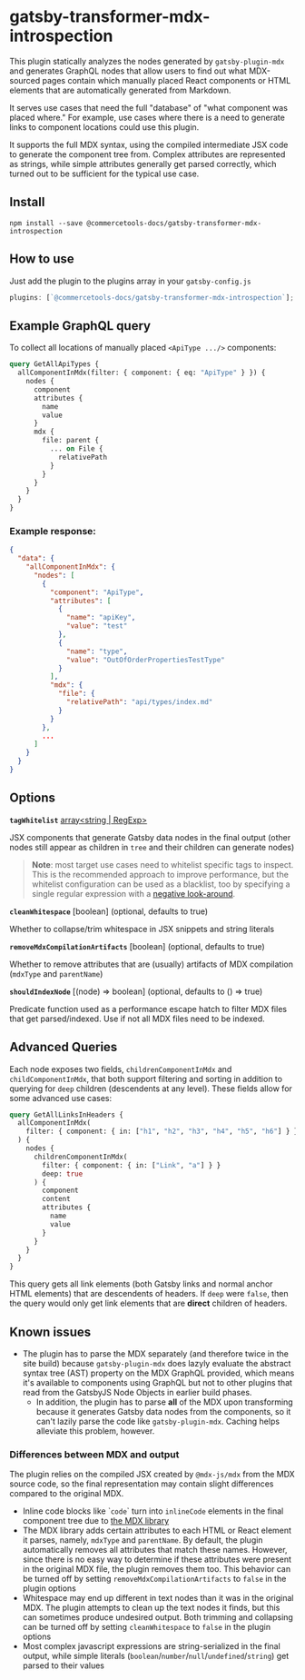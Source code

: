 # gatsby-transformer-mdx-introspection

This plugin statically analyzes the nodes generated by `gatsby-plugin-mdx` and generates GraphQL nodes that allow users to find out what MDX-sourced pages contain which manually placed React components or HTML elements that are automatically generated from Markdown.

It serves use cases that need the full "database" of "what component was placed where." For example, use cases where there is a need to generate links to component locations could use this plugin.

It supports the full MDX syntax, using the compiled intermediate JSX code to generate the component tree from. Complex attributes are represented as strings, while simple attributes generally get parsed correctly, which turned out to be sufficient for the typical use case.

## Install

```
npm install --save @commercetools-docs/gatsby-transformer-mdx-introspection
```

## How to use

Just add the plugin to the plugins array in your `gatsby-config.js`

```js
plugins: [`@commercetools-docs/gatsby-transformer-mdx-introspection`];
```

## Example GraphQL query

To collect all locations of manually placed `<ApiType .../>` components:

```graphql
query GetAllApiTypes {
  allComponentInMdx(filter: { component: { eq: "ApiType" } }) {
    nodes {
      component
      attributes {
        name
        value
      }
      mdx {
        file: parent {
          ... on File {
            relativePath
          }
        }
      }
    }
  }
}
```

### Example response:

```json
{
  "data": {
    "allComponentInMdx": {
      "nodes": [
        {
          "component": "ApiType",
          "attributes": [
            {
              "name": "apiKey",
              "value": "test"
            },
            {
              "name": "type",
              "value": "OutOfOrderPropertiesTestType"
            }
          ],
          "mdx": {
            "file": {
              "relativePath": "api/types/index.md"
            }
          }
        },
        ...
      ]
    }
  }
}
```

## Options

**`tagWhitelist`** [array\<string | RegExp>](**required**)

JSX components that generate Gatsby data nodes in the final output (other nodes still appear as children in `tree` and their children can generate nodes)

> **Note**: most target use cases need to whitelist specific tags to inspect. This is the recommended approach to improve performance, but the whitelist configuration can be used as a blacklist, too by specifying a single regular expression with a [negative look-around](https://www.regular-expressions.info/lookaround.html).

**`cleanWhitespace`** [boolean] (optional, defaults to true)

Whether to collapse/trim whitespace in JSX snippets and string literals

**`removeMdxCompilationArtifacts`** [boolean] (optional, defaults to true)

Whether to remove attributes that are (usually) artifacts of MDX compilation (`mdxType` and `parentName`)

**`shouldIndexNode`** [(node) ⇒ boolean] (optional, defaults to () ⇒ true)

Predicate function used as a performance escape hatch to filter MDX files that get parsed/indexed. Use if not all MDX files need to be indexed.

## Advanced Queries

Each node exposes two fields, `childrenComponentInMdx` and `childComponentInMdx`, that both support filtering and sorting in addition to querying for `deep` children (descendents at any level). These fields allow for some advanced use cases:

```graphql
query GetAllLinksInHeaders {
  allComponentInMdx(
    filter: { component: { in: ["h1", "h2", "h3", "h4", "h5", "h6"] } }
  ) {
    nodes {
      childrenComponentInMdx(
        filter: { component: { in: ["Link", "a"] } }
        deep: true
      ) {
        component
        content
        attributes {
          name
          value
        }
      }
    }
  }
}
```

This query gets all link elements (both Gatsby links and normal anchor HTML elements) that are descendents of headers. If `deep` were `false`, then the query would only get link elements that are **direct** children of headers.

## Known issues

- The plugin has to parse the MDX separately (and therefore twice in the site build) because `gatsby-plugin-mdx` does lazyly evaluate the abstract syntax tree (AST) property on the MDX GraphQL provided, which means it's available to components using GraphQL but not to other plugins that read from the GatsbyJS Node Objects in earlier build phases.
  - In addition, the plugin has to parse **all** of the MDX upon transforming because it generates Gatsby data nodes from the components, so it can't lazily parse the code like `gatsby-plugin-mdx`. Caching helps alleviate this problem, however.

### Differences between MDX and output

The plugin relies on the compiled JSX created by `@mdx-js/mdx` from the MDX source code, so the final representation may contain slight differences compared to the original MDX.

- Inline code blocks like \``code`\` turn into `inlineCode` elements in the final component tree due to [the MDX library](https://mdxjs.com/getting-started#working-with-components)
- The MDX library adds certain attributes to each HTML or React element it parses, namely, `mdxType` and `parentName`. By default, the plugin automatically removes all attributes that match these names. However, since there is no easy way to determine if these attributes were present in the original MDX file, the plugin removes them too. This behavior can be turned off by setting `removeMdxCompilationArtifacts` to `false` in the plugin options
- Whitespace may end up different in text nodes than it was in the original MDX. The plugin attempts to clean up the text nodes it finds, but this can sometimes produce undesired output. Both trimming and collapsing can be turned off by setting `cleanWhitespace` to `false` in the plugin options
- Most complex javascript expressions are string-serialized in the final output, while simple literals (`boolean`/`number`/`null`/`undefined`/`string`) get parsed to their values
